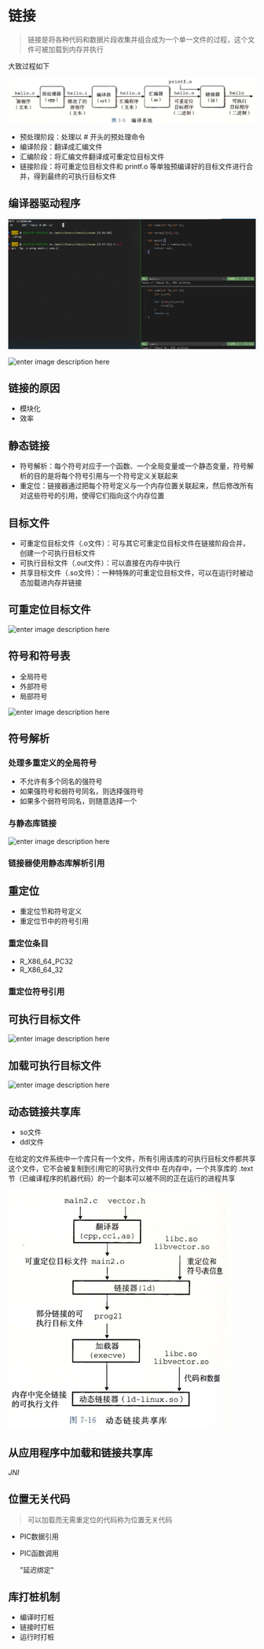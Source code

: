 # 链接

> 链接是将各种代码和数据片段收集并组合成为一个单一文件的过程，这个文件可被加载到内存并执行

大致过程如下

![20203219101](/assets/20203219101.jpg)

- 预处理阶段：处理以 # 开头的预处理命令
- 编译阶段：翻译成汇编文件
- 汇编阶段：将汇编文件翻译成可重定位目标文件
- 链接阶段：将可重定位目标文件和 printf.o 等单独预编译好的目标文件进行合并，得到最终的可执行目标文件

## 编译器驱动程序

![批注 2019-07-10 093808](/assets/批注%202019-07-10%20093808.png)

![enter image description here](http://litaotju.github.io/img/in-post/static-ld.png)

## 链接的原因

- 模块化
- 效率

## 静态链接

- 符号解析：每个符号对应于一个函数、一个全局变量或一个静态变量，符号解析的目的是将每个符号引用与一个符号定义关联起来
- 重定位：链接器通过把每个符号定义与一个内存位置关联起来，然后修改所有对这些符号的引用，使得它们指向这个内存位置

## 目标文件

- 可重定位目标文件（.o文件）：可与其它可重定位目标文件在链接阶段合并，创建一个可执行目标文件
- 可执行目标文件（.out文件）：可以直接在内存中执行
- 共享目标文件（.so文件）：一种特殊的可重定位目标文件，可以在运行时被动态加载进内存并链接

## 可重定位目标文件

![enter image description here](http://litaotju.github.io/img/in-post/linkable-realoc.png)

## 符号和符号表

- 全局符号
- 外部符号
- 局部符号

![enter image description here](https://images2015.cnblogs.com/blog/744744/201604/744744-20160406211616906-987291708.jpg)

## 符号解析

### 处理多重定义的全局符号

- 不允许有多个同名的强符号
- 如果强符号和弱符号同名，则选择强符号
- 如果多个弱符号同名，则随意选择一个

### 与静态库链接

![enter image description here](http://img.blog.csdn.net/20170316110620686?watermark/2/text/aHR0cDovL2Jsb2cuY3Nkbi5uZXQvcWl1bGxhbg==/font/5a6L5L2T/fontsize/400/fill/I0JBQkFCMA==/dissolve/70/gravity/SouthEast)

### 链接器使用静态库解析引用

## 重定位

- 重定位节和符号定义
- 重定位节中的符号引用

### 重定位条目

- R_X86_64_PC32
- R_X86_64_32

### 重定位符号引用

## 可执行目标文件

![enter image description here](http://img.blog.csdn.net/20170316112850982?watermark/2/text/aHR0cDovL2Jsb2cuY3Nkbi5uZXQvcWl1bGxhbg==/font/5a6L5L2T/fontsize/400/fill/I0JBQkFCMA==/dissolve/70/gravity/SouthEast)

## 加载可执行目标文件

![enter image description here](https://root1iu.github.io/2018/12/02/CSAPP-%E9%9D%99%E6%80%81%E9%93%BE%E6%8E%A5%E4%B8%8E%E5%8A%A8%E6%80%81%E9%93%BE%E6%8E%A5/7-15.png)

## 动态链接共享库

- so文件
- ddl文件

在给定的文件系统中一个库只有一个文件，所有引用该库的可执行目标文件都共享这个文件，它不会被复制到引用它的可执行文件中
在内存中，一个共享库的 .text 节（已编译程序的机器代码）的一个副本可以被不同的正在运行的进程共享

![20203219214](/assets/20203219214.jpg)

## 从应用程序中加载和链接共享库

_JNI_

## 位置无关代码

> 可以加载而无需重定位的代码称为位置无关代码

- PIC数据引用
- PIC函数调用

  "延迟绑定"

## 库打桩机制

- 编译时打桩
- 链接时打桩
- 运行时打桩
